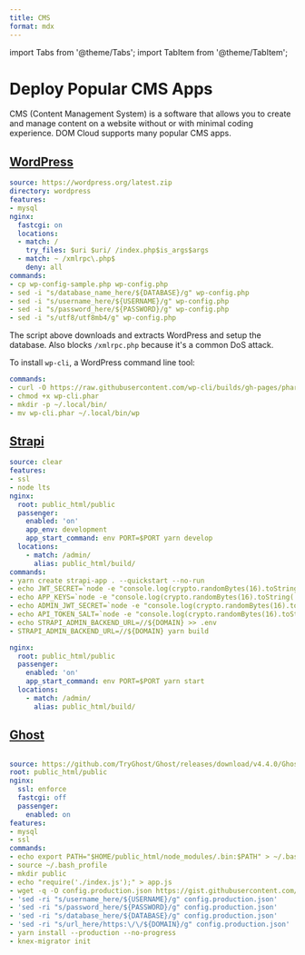 ```yaml
---
title: CMS
format: mdx
---
```


import Tabs from '@theme/Tabs';
import TabItem from '@theme/TabItem';

# Deploy Popular CMS Apps

CMS (Content Management System) is a software that allows you to create and manage content on a website without or with minimal coding experience. DOM Cloud supports many popular CMS apps.

## [WordPress](https://wordpress.org)

<Tabs>
  <TabItem value="wordpress-recipe" label="Recipe" default>

```yaml
source: https://wordpress.org/latest.zip
directory: wordpress
features:
- mysql
nginx:
  fastcgi: on
  locations:
  - match: /
    try_files: $uri $uri/ /index.php$is_args$args
  - match: ~ /xmlrpc\.php$
    deny: all
commands:
- cp wp-config-sample.php wp-config.php
- sed -i "s/database_name_here/${DATABASE}/g" wp-config.php
- sed -i "s/username_here/${USERNAME}/g" wp-config.php
- sed -i "s/password_here/${PASSWORD}/g" wp-config.php
- sed -i "s/utf8/utf8mb4/g" wp-config.php
```

The script above downloads and extracts WordPress and setup the database.
Also blocks `/xmlrpc.php` because it's a common DoS attack.

To install `wp-cli`, a WordPress command line tool:

```yaml
commands:
- curl -O https://raw.githubusercontent.com/wp-cli/builds/gh-pages/phar/wp-cli.phar
- chmod +x wp-cli.phar
- mkdir -p ~/.local/bin/
- mv wp-cli.phar ~/.local/bin/wp
```

  </TabItem>
</Tabs>

## [Strapi](https://strapi.io) 


<Tabs>
  <TabItem value="strapi-recipe" label="Recipe" default>

```yaml
source: clear
features:
- ssl
- node lts
nginx:
  root: public_html/public
  passenger:
    enabled: 'on'
    app_env: development
    app_start_command: env PORT=$PORT yarn develop
  locations:
    - match: /admin/
      alias: public_html/build/
commands:
- yarn create strapi-app . --quickstart --no-run
- echo JWT_SECRET=`node -e "console.log(crypto.randomBytes(16).toString('base64'))"` > .env
- echo APP_KEYS=`node -e "console.log(crypto.randomBytes(16).toString('base64'))"` >> .env
- echo ADMIN_JWT_SECRET=`node -e "console.log(crypto.randomBytes(16).toString('base64'))"` >> .env
- echo API_TOKEN_SALT=`node -e "console.log(crypto.randomBytes(16).toString('base64'))"` >> .env
- echo STRAPI_ADMIN_BACKEND_URL=//${DOMAIN} >> .env
- STRAPI_ADMIN_BACKEND_URL=//${DOMAIN} yarn build
```
  </TabItem>
  <TabItem value="strapi-prod" label="Production Config" default>

```yaml
nginx:
  root: public_html/public
  passenger:
    enabled: 'on'
    app_start_command: env PORT=$PORT yarn start
  locations:
    - match: /admin/
      alias: public_html/build/
```

  </TabItem>
</Tabs>

## [Ghost](https://ghost.org)

<Tabs>
  <TabItem value="ghost-recipe" label="Recipe" default>

```yaml

source: https://github.com/TryGhost/Ghost/releases/download/v4.4.0/Ghost-4.4.0.zip
root: public_html/public
nginx:
  ssl: enforce
  fastcgi: off
  passenger:
    enabled: on
features:
- mysql
- ssl
commands:
- echo export PATH="$HOME/public_html/node_modules/.bin:$PATH" > ~/.bash_profile
- source ~/.bash_profile
- mkdir public
- echo "require('./index.js');" > app.js
- wget -q -O config.production.json https://gist.githubusercontent.com/willnode/45e722be156736ea3a08f29d37ad997c/raw/93dbbecc209ac9e6b9eb0a9d22ece1f14ab54e67/ghost-production-config.json
- 'sed -ri "s/username_here/${USERNAME}/g" config.production.json'
- 'sed -ri "s/password_here/${PASSWORD}/g" config.production.json'
- 'sed -ri "s/database_here/${DATABASE}/g" config.production.json'
- 'sed -ri "s/url_here/https:\/\/${DOMAIN}/g" config.production.json'
- yarn install --production --no-progress
- knex-migrator init
```

</TabItem>
</Tabs>
